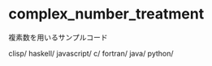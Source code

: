 # complex_number_treatment
複素数を用いるサンプルコード

 clisp/      haskell/    javascript/
 c/          fortran/    java/       python/

 
